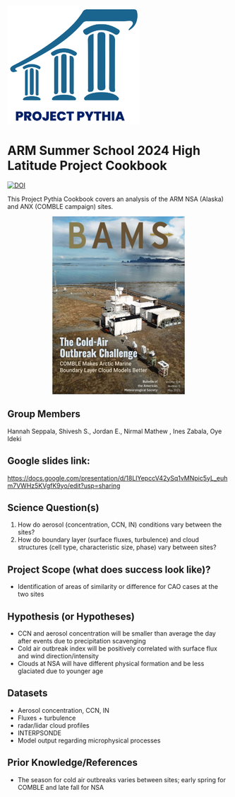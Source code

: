 <img src="thumbnail.png" alt="thumbnail" width="300"/>

# ARM Summer School 2024 High Latitude Project Cookbook
[![DOI](https://zenodo.org/badge/803956728.svg)](https://zenodo.org/doi/10.5281/zenodo.11282650)

This Project Pythia Cookbook covers an analysis of the ARM NSA (Alaska) and ANX (COMBLE campaign) sites.

<p align="center">
  <img src="BAMS_cover.jpg" alt="thumbnail" width="300"/>
</p>

## Group Members
Hannah Seppala, Shivesh S., Jordan E., Nirmal Mathew , Ines Zabala, Oye Ideki

## Google slides link:
https://docs.google.com/presentation/d/18LlYepccV42ySq1vMNpic5yL_euhm7VWHz5KVgfK9yo/edit?usp=sharing

## Science Question(s)
1) How do aerosol (concentration, CCN, IN) conditions vary between the sites?
2) How do boundary layer (surface fluxes, turbulence) and cloud structures (cell type, characteristic size, phase) vary between sites?


## Project Scope (what does success look like)?
- Identification of areas of similarity or difference for CAO cases at the two sites


## Hypothesis (or Hypotheses)
- CCN and aerosol concentration will be smaller than average the day after events due to precipitation scavenging
- Cold air outbreak index will be positively correlated with surface flux and wind direction/intensity
- Clouds at NSA will have different physical formation and be less glaciated due to younger age


## Datasets
- Aerosol concentration, CCN, IN
- Fluxes + turbulence
- radar/lidar cloud profiles
- INTERPSONDE
- Model output regarding microphysical processes

## Prior Knowledge/References
- The season for cold air outbreaks varies between sites; early spring for COMBLE and late fall for NSA
